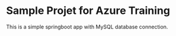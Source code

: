 # Sample Projet for Azure Training

This is a simple springboot app with MySQL database connection. 
